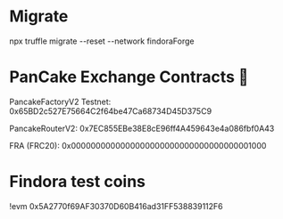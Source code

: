 
# Migrate
npx truffle migrate --reset --network findoraForge

# PanCake Exchange Contracts 🥞

PancakeFactoryV2 Testnet: 0x65BD2c527E75664C2f64be47Ca68734D45D375C9 

PancakeRouterV2: 0x7EC855EBe38E8cE96ff4A459643e4a086fbf0A43

FRA (FRC20): 0x0000000000000000000000000000000000001000



# Findora test coins
!evm 0x5A2770f69AF30370D60B416ad31FF538839112F6
